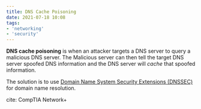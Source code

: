 ```yaml
---
title: DNS Cache Poisoning
date: 2021-07-18 10:08
tags: 
- 'networking'
- 'security'
---
```


**DNS cache poisoning** is when an attacker targets a DNS server to query a
malicious DNS server. The Malicious server can then tell the target DNS server
spoofed DNS information and the DNS server will _cache_ that spoofed
information.

The solution is to use 
[Domain Name System Security Extensions (DNSSEC)](2020-12-02--15-43-13Z--dns_security_extensions.md) 
for domain name resolution.

cite: CompTIA Network+
